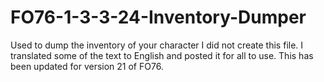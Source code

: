 # FO76-1-3-3-24-Inventory-Dumper
Used to dump the inventory of your character
I did not create this file. I translated some of the text to English and posted it for all to use.
This has been updated for version 21 of FO76.
